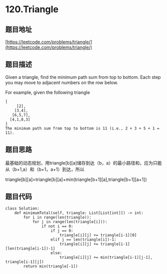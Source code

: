 120.Triangle
================================

题目地址
-------
[https://leetcode.com/problems/triangle/](https://leetcode.com/problems/triangle/)

题目描述
--------
Given a triangle, find the minimum path sum from top to bottom. Each step you may move to adjacent numbers on the row below.

For example, given the following triangle
```
[
     [2],
    [3,4],
   [6,5,7],
  [4,1,8,3]
]
The minimum path sum from top to bottom is 11 (i.e., 2 + 3 + 5 + 1 = 11).
```

题目思路
--------
最基础的动态规划，用triangle[b][a]储存到达（b，a）的最小路径和，应为只能从（b+1,a）和（b+1，a+1）到达，所以

triangle[b][a]=triangle[b][a]+min(triangle[b+1][a],triangle[b+1][a+1])


题目代码
--------
```
class Solution:
    def minimumTotal(self, triangle: List[List[int]]) -> int:
        for i in range(len(triangle)):
            for j in range(len(triangle[i])):
                if not i == 0:
                    if j == 0:
                        triangle[i][j] += triangle[i-1][0]
                    elif j == len(triangle[i])-1:
                        triangle[i][j] += triangle[i-1][len(triangle[i-1])-1]
                    else:
                        triangle[i][j] += min(triangle[i-1][j-1], triangle[i-1][j])                              
        return min(triangle[-1])
```
